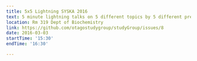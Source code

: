 ```yaml
---
title: 5x5 Lightning SYSKA 2016
text: 5 minute lightning talks on 5 different topics by 5 different presenters on stuff you should know about
location: Rm 319 Dept of Biochemistry
link: https://github.com/otagostudygroup/studyGroup/issues/8 
date: 2016-03-03
startTime: '15:30'
endTime: '16:30'

---
```


